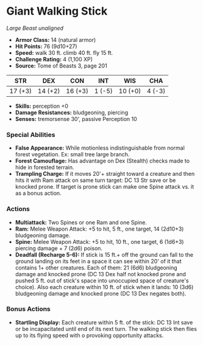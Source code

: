 # Giant Walking Stick

*Large* *Beast* *unaligned*

- **Armor Class:** 14 (natural armor)
- **Hit Points:** 76 (9d10+27)
- **Speed:** walk 30 ft. climb 40 ft. fly 15 ft.
- **Challenge Rating:** 4 (1,100 XP)
- **Source:** Tome of Beasts 3, page 201

| STR | DEX | CON | INT | WIS | CHA |
| --- | --- | --- | --- | --- | --- |
| 17 (+3) | 14 (+2) | 16 (+3) | 1 (-5) | 10 (+0) | 4 (-3) |

- **Skills:** perception +0
- **Damage Resistances:** bludgeoning, piercing
- **Senses:** tremorsense 30', passive Perception 10

### Special Abilities

- **False Appearance:** While motionless indistinguishable from normal forest vegetation. Ex: small tree large branch.
- **Forest Camouflage:** Has advantage on Dex (Stealth) checks made to hide in forested terrain.
- **Trampling Charge:** If it moves 20'+ straight toward a creature and then hits it with Ram attack on same turn target: DC 13 Str save or be knocked prone. If target is prone stick can make one Spine attack vs. it as a bonus action.

### Actions

- **Multiattack:** Two Spines or one Ram and one Spine.
- **Ram:** Melee Weapon Attack: +5 to hit, 5 ft., one target, 14 (2d10+3) bludgeoning damage.
- **Spine:** Melee Weapon Attack: +5 to hit, 10 ft., one target, 6 (1d6+3) piercing damage + 7 (2d6) poison.
- **Deadfall (Recharge 5-6):** If stick is 15 ft.+ off the ground can fall to the ground landing on its feet in a space it can see within 20' of it that contains 1+ other creatures. Each of them: 21 (6d6) bludgeoning damage and knocked prone (DC 13 Dex half not knocked prone and pushed 5 ft. out of stick's space into unoccupied space of creature's choice). Also each creature within 10 ft. of stick when it lands: 10 (3d6) bludgeoning damage and knocked prone (DC 13 Dex negates both).

### Bonus Actions

- **Startling Display:** Each creature within 5 ft. of the stick: DC 13 Int save or be incapacitated until end of its next turn. The walking stick then flies up to its flying speed with o provoking opportunity attacks.


